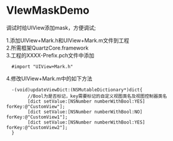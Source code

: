 VIewMaskDemo
============

调试时给UIView添加mask，方便调试;   

1.添加UIView+Mark.h和UIView+Mark.m文件到工程   
2.所需框架QuartzCore.framework   
3.工程的XXXX-Prefix.pch文件中添加  

      #import "UIView+Mark.h"    
4.修改UIView+Mark.m中的如下方法   

      -(void)updateViewDict:(NSMutableDictionary*)dict{
            //Bool为是否标记，key需要标记的自定义视图类名及视图控制器类名   
            [dict setValue:[NSNumber numberWithBool:YES] forKey:@"CustomView"];
            [dict setValue:[NSNumber numberWithBool:NO] forKey:@"CustomView1"];
            [dict setValue:[NSNumber numberWithBool:YES] forKey:@"CustomView2"];
      }


